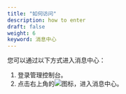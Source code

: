 ```yaml
---
title: "如何访问"
description: how to enter
draft: false
weight: 6
keyword: 消息中心
---
```


您可以通过以下方式进入消息中心：

1. 登录管理控制台。
2. 点击右上角的![](../../_images/notification-bell.png)图标，进入消息中心。

